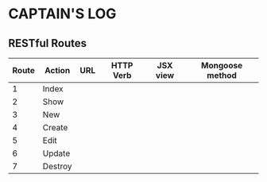 # CAPTAIN'S LOG #
## RESTful Routes ##

Route | Action | URL | HTTP Verb | JSX view | Mongoose method
----- | ------ | --- | --------- | -------- | ---------------|
1     | Index  |     |           |          |                |
2     | Show   |     |           |          |                |
3     | New    |     |           |          |                |
4     | Create |     |           |          |                |
5     | Edit   |     |           |          |                |
6     | Update |     |           |          |                |
7     | Destroy|     |           |          |                |